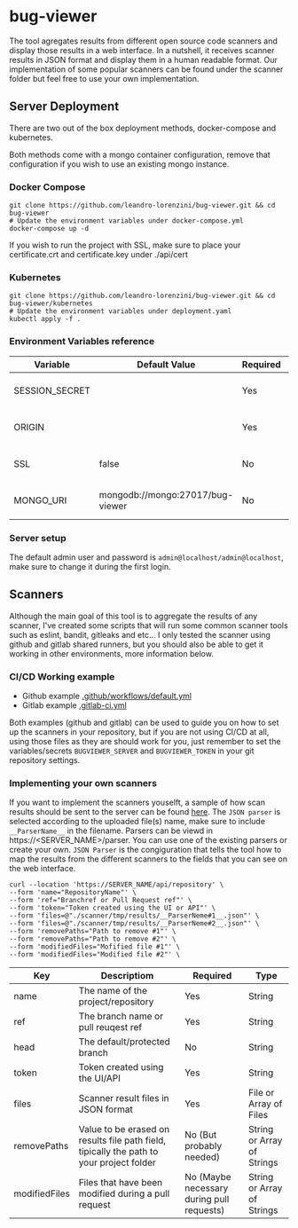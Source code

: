 # bug-viewer

The tool agregates results from different open source code scanners and display those results in a web interface. In a nutshell, it receives scanner results in JSON format and display them in a human readable format. Our implementation of some popular scanners can be found under the scanner folder but feel free to use your own implementation.

## Server Deployment
There are two out of the box deployment methods, docker-compose and kubernetes. 

Both methods come with a mongo container configuration, remove that configuration if you wish to use an existing mongo instance.

### Docker Compose
```
git clone https://github.com/leandro-lorenzini/bug-viewer.git && cd bug-viewer
# Update the environment variables under docker-compose.yml
docker-compose up -d
```
If you wish to run the project with SSL, make sure to place your certificate.crt and certificate.key under ./api/cert

### Kubernetes
```
git clone https://github.com/leandro-lorenzini/bug-viewer.git && cd bug-viewer/kubernetes
# Update the environment variables under deployment.yaml
kubectl apply -f .
```
### Environment Variables reference

|Variable           |Default Value                    |Required   |Description                                                      |
|-------------------|---------------------------------|----------|------------------------------------------------------------------|
|SESSION_SECRET |                                 |Yes       |A ramdom and complex value to be used by express-session          |
|ORIGIN         |                                 |Yes       |The server's fqdn or IP address, eg: https://bugviewer.domain.com |
|SSL            |false                            |No        |If the application should be served with HTTPS, without a proxy   |
|MONGO_URI      |mongodb://mongo:27017/bug-viewer |No        |Set this variable if you want to use a different mongodb server   |

### Server setup
The default admin user and password is ```admin@localhost/admin@localhost```, make sure to change it during the first login.

## Scanners
Although the main goal of this tool is to aggregate the results of any scanner, I've created some scripts that will run some common scanner tools such as eslint, bandit, gitleaks and etc...  I only tested the scanner using github and gitlab shared runners, but you should also be able to get it working in other environments, more information below.

### CI/CD Working example
- Github example [.github/workflows/default.yml](.github/workflows/default.yml)
- Gitlab example  [.gitlab-ci.yml](.gitlab-ci.yml)

Both examples (github and gitlab) can be used to guide you on how to set up the scanners in your repository, but if you are not using CI/CD at all, using those files as they are should work for you, just remember to set the variables/secrets ```BUGVIEWER_SERVER``` and ```BUGVIEWER_TOKEN``` in your git repository settings.

### Implementing your own scanners
If you want to implement the scanners youselft, a sample of how scan results should be sent to the server can be found [here](scanner/submit.sh). The ```JSON parser``` is selected according to the uploaded file(s) name, make sure to include ```__ParserName__``` in the filename. Parsers can be viewd in https://<SERVER_NAME>/parser. You can use one of the existing parsers or create your own. ```JSON Parser``` is the congiguration that tells the tool how to map the results from the different scanners to the fields that you can see on the web interface.

```
curl --location 'https://SERVER_NAME/api/repository' \
--form 'name="RepositoryName"' \
--form 'ref="Branchref or Pull Request ref"' \
--form 'token="Token created using the UI or API"' \
--form 'files=@"./scanner/tmp/results/__ParserNeme#1__.json"' \
--form 'files=@"./scanner/tmp/results/__ParserNeme#2__.json"' \
--form 'removePaths="Path to remove #1"' \
--form 'removePaths="Path to remove #2"' \
--form 'modifiedFiles="Mofified file #1"' \
--form 'modifiedFiles="Modified file #2"' \
```

|Key                |Descriptiom                         |Required  |Type
|-------------------|------------------------------------|-----------|---------------------------------------------------------------|
|name               |The name of the project/repository  |Yes        |String      |
|ref                |The branch name or pull reuqest ref |Yes        |String      |
|head               |The default/protected branch        |No         |String      |
|token              |Token created using the UI/API      |Yes        |String      |
|files              |Scanner result files in JSON format |Yes        |File or Array of Files |
|removePaths        |Value to be erased on results file path field, tipically the path to your project folder |No (But probably needed)  |String or Array of Strings |
|modifiedFiles      |Files that have been modified during a pull request |No (Maybe necessary during pull requests) |String or Array of Strings |
